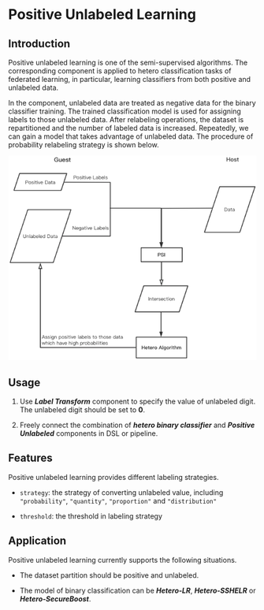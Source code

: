 # Positive Unlabeled Learning



## Introduction

Positive unlabeled learning is one of the semi-supervised algorithms. The corresponding component is applied to hetero classification tasks of federated learning, in particular, learning classifiers from both positive and unlabeled data.



In the component, unlabeled data are treated as negative data for the binary classifier training. The trained classification model is used for assigning labels to those unlabeled data. After relabeling operations, the dataset is repartitioned and the number of labeled data is increased. Repeatedly, we can gain a model that takes advantage of unlabeled data. The procedure of probability relabeling strategy is shown below.

<div align=center><img src=../images/standard_mode.png/></div>



## Usage
1. Use ***Label Transform*** component to specify the value of unlabeled digit. The unlabeled digit should be set to **0**.

2. Freely connect the combination of ***hetero binary classifier*** and ***Positive Unlabeled*** components in DSL or pipeline.



## Features

Positive unlabeled learning provides different labeling strategies.

* `strategy`: the strategy of converting unlabeled value, including `"probability"`, `"quantity"`, `"proportion"` and `"distribution"`

* `threshold`: the threshold in labeling strategy



## Application

Positive unlabeled learning currently supports the following situations.

* The dataset partition should be positive and unlabeled.

* The model of binary classification can be ***Hetero-LR***, ***Hetero-SSHELR*** or ***Hetero-SecureBoost***.
